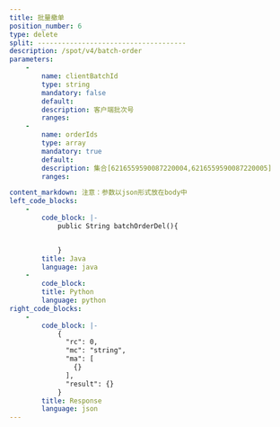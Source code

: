 ```yaml
---
title: 批量撤单
position_number: 6
type: delete
split: -------------------------------------
description: /spot/v4/batch-order
parameters:
    -
        name: clientBatchId
        type: string
        mandatory: false
        default:
        description: 客户端批次号
        ranges:
    -
        name: orderIds
        type: array
        mandatory: true
        default:
        description: 集合[6216559590087220004,6216559590087220005]
        ranges:

content_markdown: 注意：参数以json形式放在body中
left_code_blocks:
    -
        code_block: |-
            public String batchOrderDel(){


            }
        title: Java
        language: java
    -
        code_block:
        title: Python
        language: python
right_code_blocks:
    -
        code_block: |-
            {
              "rc": 0,
              "mc": "string",
              "ma": [
                {}
              ],
              "result": {}
            }
        title: Response
        language: json
---
```


